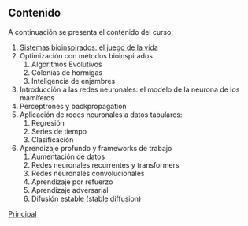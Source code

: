 ## Contenido

A continuación se presenta el contenido del curso:

1.	[Sistemas bioinspirados: el juego de la vida](juego_vida/juego_vida.md)
2.	Optimización con métodos bioinspirados
    1.	Algoritmos Evolutivos
    2.	Colonias de hormigas
    3.	Inteligencia de enjambres
3.	Introducción a las redes neuronales: el modelo de la neurona de los mamíferos
4.	Perceptrones y backpropagation
5.	Aplicación de redes neuronales a datos tabulares:
    1.	Regresión
    2.	Series de tiempo
    3.	Clasificación
6.	Aprendizaje profundo y frameworks de trabajo
    1.	Aumentación de datos
    2.	Redes neuronales recurrentes y transformers
    3.	Redes neuronales convolucionales
    4.	Aprendizaje por refuerzo
    5.	Aprendizaje adversarial
    6.	Difusión estable (stable diffusion)

[Principal](README.md)
